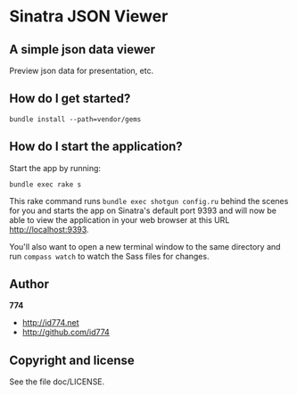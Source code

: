 # Sinatra JSON Viewer

## A simple json data viewer

Preview json data for presentation, etc.


## How do I get started?

    bundle install --path=vendor/gems


## How do I start the application?

Start the app by running:

    bundle exec rake s

This rake command runs `bundle exec shotgun config.ru` behind the scenes for you and starts the app on Sinatra's default port 9393 and will now be able to view the application in your web browser at this URL [http://localhost:9393](http://localhost:9393).

You'll also want to open a new terminal window to the same directory and run `compass watch` to watch the Sass files for changes.


Author
------

**774**

+ http://id774.net
+ http://github.com/id774


Copyright and license
---------------------

See the file doc/LICENSE.

